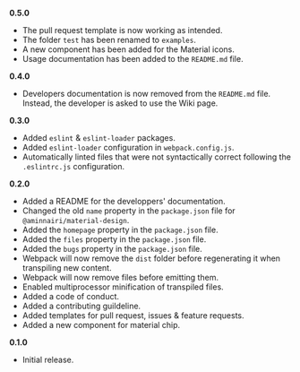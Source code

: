 **0.5.0**
- The pull request template is now working as intended.
- The folder `test` has been renamed to `examples`.
- A new component has been added for the Material icons.
- Usage documentation has been added to the `README.md` file.

**0.4.0**
- Developers documentation is now removed from the `README.md` file. Instead, the developer is asked to use the Wiki page.

**0.3.0**
- Added `eslint` & `eslint-loader` packages.
- Added `eslint-loader` configuration in `webpack.config.js`.
- Automatically linted files that were not syntactically correct following the `.eslintrc.js` configuration.

**0.2.0**
- Added a README for the developpers' documentation.
- Changed the old `name` property in the `package.json` file for `@aminnairi/material-design`.
- Added the `homepage` property in the `package.json` file.
- Added the `files` property in the `package.json` file.
- Added the `bugs` property in the `package.json` file.
- Webpack will now remove the `dist` folder before regenerating it when transpiling new content.
- Webpack will now remove files before emitting them.
- Enabled multiprocessor minification of transpiled files.
- Added a code of conduct.
- Added a contributing guildeline.
- Added templates for pull request, issues & feature requests.
- Added a new component for material chip.

**0.1.0**
- Initial release.